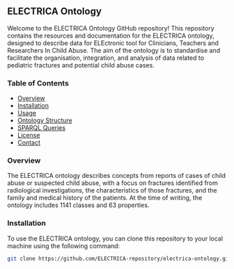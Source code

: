 ## ELECTRICA Ontology

Welcome to the ELECTRICA Ontology GitHub repository! This repository contains the resources and documentation for the ELECTRICA ontology, designed to describe data for ELEctronic tool for Clinicians, Teachers and Researchers In Child Abuse. The aim of the ontology is to standardise and facilitate the organisation, integration, and analysis of data related to pediatric fractures and potential child abuse cases.

### Table of Contents
- [Overview](#overview)
- [Installation](#installation)
- [Usage](#usage)
- [Ontology Structure](#ontology-structure)
- [SPARQL Queries](#sparql-queries)
- [License](#license)
- [Contact](#contact)

### Overview
The ELECTRICA ontology describes concepts from reports of cases of child abuse or suspected child abuse, with a focus on fractures identified from radiological investigations, the characteristics of those fractures, and the family and medical history of the patients. At the time of writing, the ontology includes 1141 classes and 63 properties. 

### Installation
To use the ELECTRICA ontology, you can clone this repository to your local machine using the following command:
```bash
git clone https://github.com/ELECTRICA-repository/electrica-ontology.git

